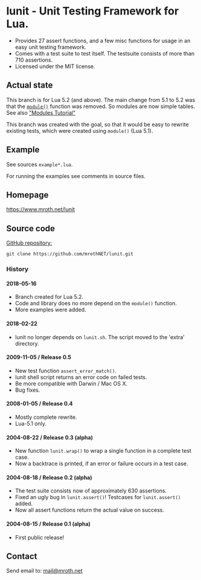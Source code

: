 # lunit - Unit Testing Framework for Lua.

* Provides 27 assert functions, and a few misc functions
  for usage in an easy unit testing framework.
* Comes with a test suite to test itself. 
  The testsuite consists of more than 710 assertions.
* Licensed under the MIT license.



## Actual state

This branch is for Lua 5.2 (and above).
The main change from 5.1 to 5.2 was that the [`module()`](https://www.lua.org/manual/5.2/manual.html#8.2) function was removed.
So modules are now simple tables.
See also ["Modules Tutorial"](http://lua-users.org/wiki/ModulesTutorial)

This branch was created with the goal, so that it would be easy to rewrite existing tests, which were created using `module()` (Lua 5.1).

## Example

See sources `example*.lua`.

For running the examples see comments in source files.

## Homepage

https://www.mroth.net/lunit



## Source code

[GitHub repository:](https://github.com/mrothNET/lunit)

	git clone https://github.com/mrothNET/lunit.git



### History

#### 2018-05-16

- Branch created for Lua 5.2.
- Code and library does no more depend on the `module()` function.
- More examples were added.

#### 2018-02-22

- lunit no longer depends on `lunit.sh`. The script moved to
  the 'extra' directory.

####  2009-11-05 / Release 0.5

- New test function `assert_error_match()`.
- lunit shell script returns an error code on failed tests.
- Be more compatible with Darwin / Mac OS X.
- Bug fixes.

#### 2008-01-05 / Release 0.4

- Mostly complete rewrite.
- Lua-5.1 only.

####  2004-08-22 / Release 0.3 (alpha)

- New function `lunit.wrap()` to wrap a single function in a
  complete test case.
- Now a backtrace is printed, if an error or failure occurs
  in a test case.

#### 2004-08-18 / Release 0.2 (alpha)

- The test suite consists now of approximately 630 assertions.
- Fixed an ugly bug in `lunit.assert()`! Testcases for 
  `lunit.assert()` added.
- Now all assert functions return the actual value on success.


#### 2004-08-15 / Release 0.1 (alpha)

- First public release!



## Contact

Send email to: mail@mroth.net

